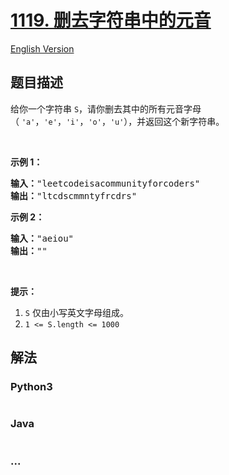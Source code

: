 # [1119. 删去字符串中的元音](https://leetcode-cn.com/problems/remove-vowels-from-a-string)

[English Version](/solution/1100-1199/1119.Remove%20Vowels%20from%20a%20String/README_EN.md)

## 题目描述

<!-- 这里写题目描述 -->
<p>给你一个字符串 <code>S</code>，请你删去其中的所有元音字母（ <code>'a'</code>，<code>'e'</code>，<code>'i'</code>，<code>'o'</code>，<code>'u'</code>），并返回这个新字符串。</p>

<p> </p>

<p><strong>示例 1：</strong></p>

<pre><strong>输入：</strong>"leetcodeisacommunityforcoders"
<strong>输出：</strong>"ltcdscmmntyfrcdrs"
</pre>

<p><strong>示例 2：</strong></p>

<pre><strong>输入：</strong>"aeiou"
<strong>输出：</strong>""
</pre>

<p> </p>

<p><strong>提示：</strong></p>

<ol>
	<li><code>S</code> 仅由小写英文字母组成。</li>
	<li><code>1 <= S.length <= 1000</code></li>
</ol>

## 解法

<!-- 这里可写通用的实现逻辑 -->

<!-- tabs:start -->

### **Python3**

<!-- 这里可写当前语言的特殊实现逻辑 -->

```python

```

### **Java**

<!-- 这里可写当前语言的特殊实现逻辑 -->

```java

```

### **...**

```

```

<!-- tabs:end -->
